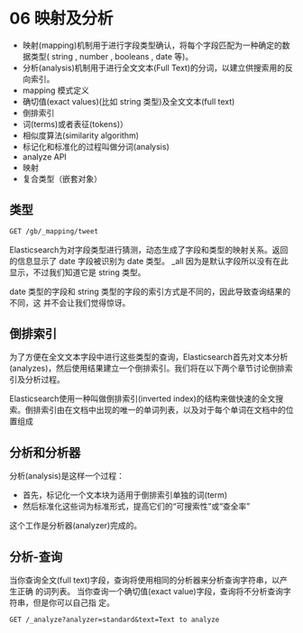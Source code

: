 # 06 映射及分析

- 映射(mapping)机制用于进行字段类型确认，将每个字段匹配为一种确定的数据类型( string , number , booleans , date 等)。
- 分析(analysis)机制用于进行全文文本(Full Text)的分词，以建立供搜索用的反向索引。
- mapping 模式定义
- 确切值(exact values)(比如 string 类型)及全文文本(full text)
- 倒排索引
- 词(terms)或者表征(tokens)）
- 相似度算法(similarity algorithm)
- 标记化和标准化的过程叫做分词(analysis)
- analyze API
- 映射
- 复合类型（嵌套对象）

## 类型

```txt
GET /gb/_mapping/tweet
```
Elasticsearch为对字段类型进行猜测，动态生成了字段和类型的映射关系。返回的信息显示了 date 字段被识别为 date 类型。 \_all 因为是默认字段所以没有在此显示，不过我们知道它是 string 类型。

date 类型的字段和 string 类型的字段的索引方式是不同的，因此导致查询结果的不同，这
并不会让我们觉得惊讶。


## 倒排索引

为了方便在全文文本字段中进行这些类型的查询，Elasticsearch首先对文本分析(analyzes)，然后使用结果建立一个倒排索引。我们将在以下两个章节讨论倒排索引及分析过程。

Elasticsearch使用一种叫做倒排索引(inverted index)的结构来做快速的全文搜索。倒排索引由在文档中出现的唯一的单词列表，以及对于每个单词在文档中的位置组成


## 分析和分析器

分析(analysis)是这样一个过程：
- 首先，标记化一个文本块为适用于倒排索引单独的词(term)
- 然后标准化这些词为标准形式，提高它们的“可搜索性”或“查全率”

这个工作是分析器(analyzer)完成的。

## 分析-查询

当你查询全文(full text)字段，查询将使用相同的分析器来分析查询字符串，以产生正确
的词列表。
当你查询一个确切值(exact value)字段，查询将不分析查询字符串，但是你可以自己指
定。

```txt
GET /_analyze?analyzer=standard&text=Text to analyze
```

